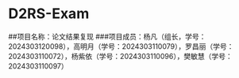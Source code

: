 # D2RS-Exam
##项目名称：论文结果复现
###项目成员：杨凡（组长，学号：2024303120098），高明月（学号：2024303110079），罗昌丽（学号：2024303110072），杨紫依（学号：2024303110096），樊敏慧（学号：2024303110097）
